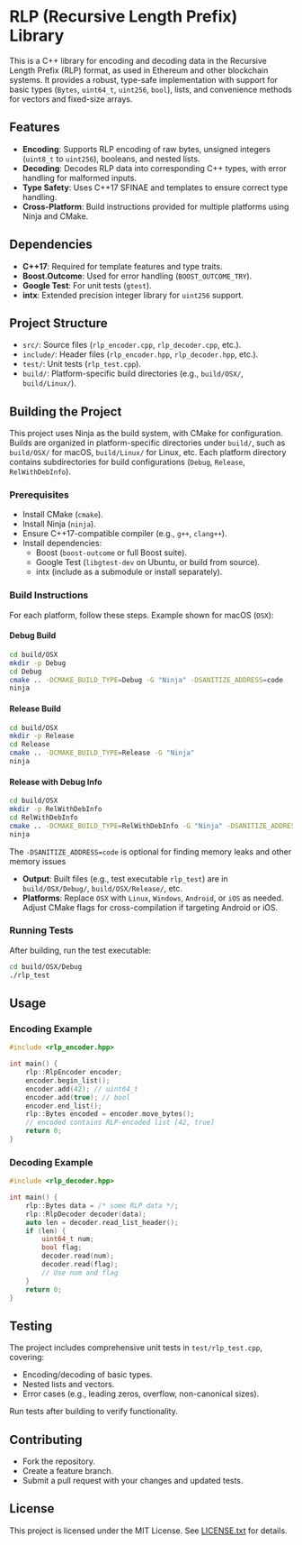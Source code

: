 # RLP (Recursive Length Prefix) Library

This is a C++ library for encoding and decoding data in the Recursive Length Prefix (RLP) format, as used in Ethereum and other blockchain systems. It provides a robust, type-safe implementation with support for basic types (`Bytes`, `uint64_t`, `uint256`, `bool`), lists, and convenience methods for vectors and fixed-size arrays.

## Features

- **Encoding**: Supports RLP encoding of raw bytes, unsigned integers (`uint8_t` to `uint256`), booleans, and nested lists.
- **Decoding**: Decodes RLP data into corresponding C++ types, with error handling for malformed inputs.
- **Type Safety**: Uses C++17 SFINAE and templates to ensure correct type handling.
- **Cross-Platform**: Build instructions provided for multiple platforms using Ninja and CMake.

## Dependencies

- **C++17**: Required for template features and type traits.
- **Boost.Outcome**: Used for error handling (`BOOST_OUTCOME_TRY`).
- **Google Test**: For unit tests (`gtest`).
- **intx**: Extended precision integer library for `uint256` support.

## Project Structure

- `src/`: Source files (`rlp_encoder.cpp`, `rlp_decoder.cpp`, etc.).
- `include/`: Header files (`rlp_encoder.hpp`, `rlp_decoder.hpp`, etc.).
- `test/`: Unit tests (`rlp_test.cpp`).
- `build/`: Platform-specific build directories (e.g., `build/OSX/`, `build/Linux/`).

## Building the Project

This project uses Ninja as the build system, with CMake for configuration. Builds are organized in platform-specific directories under `build/`, such as `build/OSX/` for macOS, `build/Linux/` for Linux, etc. Each platform directory contains subdirectories for build configurations (`Debug`, `Release`, `RelWithDebInfo`).

### Prerequisites

- Install CMake (`cmake`).
- Install Ninja (`ninja`).
- Ensure C++17-compatible compiler (e.g., `g++`, `clang++`).
- Install dependencies:
  - Boost (`boost-outcome` or full Boost suite).
  - Google Test (`libgtest-dev` on Ubuntu, or build from source).
  - intx (include as a submodule or install separately).

### Build Instructions

For each platform, follow these steps. Example shown for macOS (`OSX`):

#### Debug Build
```bash
cd build/OSX
mkdir -p Debug
cd Debug
cmake .. -DCMAKE_BUILD_TYPE=Debug -G "Ninja" -DSANITIZE_ADDRESS=code
ninja
```

#### Release Build
```bash
cd build/OSX
mkdir -p Release
cd Release
cmake .. -DCMAKE_BUILD_TYPE=Release -G "Ninja"
ninja
```

#### Release with Debug Info
```bash
cd build/OSX
mkdir -p RelWithDebInfo
cd RelWithDebInfo
cmake .. -DCMAKE_BUILD_TYPE=RelWithDebInfo -G "Ninja" -DSANITIZE_ADDRESS=code
ninja
```

The ```-DSANITIZE_ADDRESS=code``` is optional for finding memory leaks and other memory issues

- **Output**: Built files (e.g., test executable `rlp_test`) are in `build/OSX/Debug/`, `build/OSX/Release/`, etc.
- **Platforms**: Replace `OSX` with `Linux`, `Windows`, `Android`, or `iOS` as needed. Adjust CMake flags for cross-compilation if targeting Android or iOS.

### Running Tests
After building, run the test executable:
```bash
cd build/OSX/Debug
./rlp_test
```

## Usage

### Encoding Example
```cpp
#include <rlp_encoder.hpp>

int main() {
    rlp::RlpEncoder encoder;
    encoder.begin_list();
    encoder.add(42); // uint64_t
    encoder.add(true); // bool
    encoder.end_list();
    rlp::Bytes encoded = encoder.move_bytes();
    // encoded contains RLP-encoded list [42, true]
    return 0;
}
```

### Decoding Example
```cpp
#include <rlp_decoder.hpp>

int main() {
    rlp::Bytes data = /* some RLP data */;
    rlp::RlpDecoder decoder(data);
    auto len = decoder.read_list_header();
    if (len) {
        uint64_t num;
        bool flag;
        decoder.read(num);
        decoder.read(flag);
        // Use num and flag
    }
    return 0;
}
```

## Testing

The project includes comprehensive unit tests in `test/rlp_test.cpp`, covering:
- Encoding/decoding of basic types.
- Nested lists and vectors.
- Error cases (e.g., leading zeros, overflow, non-canonical sizes).

Run tests after building to verify functionality.

## Contributing

- Fork the repository.
- Create a feature branch.
- Submit a pull request with your changes and updated tests.

## License

This project is licensed under the MIT License. See [LICENSE.txt](LICENSE.txt) for details.

